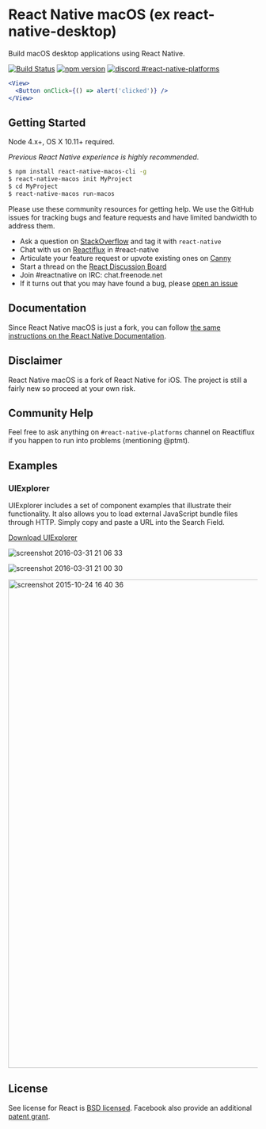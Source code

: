 # React Native macOS (ex react-native-desktop)
Build macOS desktop applications using React Native.

[![Build Status](https://travis-ci.org/ptmt/react-native-macos.svg)](https://travis-ci.org/ptmt/react-native-macos)
[![npm version](https://badge.fury.io/js/react-native-macos.svg)](https://badge.fury.io/js/react-native-macos)
[![discord #react-native-platforms](https://img.shields.io/badge/reactiflux-%23react--native--platforms-blue.svg)](http://reactiflux.com)

```jsx
<View>
  <Button onClick={() => alert('clicked')} />
</View>
```

## Getting Started
Node 4.x+, OS X 10.11+ required.

*Previous React Native experience is highly recommended*.

``` bash
$ npm install react-native-macos-cli -g
$ react-native-macos init MyProject
$ cd MyProject
$ react-native-macos run-macos
```

Please use these community resources for getting help. We use the GitHub issues for tracking bugs and feature requests and have limited bandwidth to address them.

- Ask a question on [StackOverflow](https://stackoverflow.com/) and tag it with `react-native`
- Chat with us on [Reactiflux](https://discord.gg/0ZcbPKXt5bWJVmUY) in #react-native
- Articulate your feature request or upvote existing ones on [Canny](https://react-native.canny.io/feature-requests)
- Start a thread on the [React Discussion Board](https://discuss.reactjs.org/)
- Join #reactnative on IRC: chat.freenode.net
- If it turns out that you may have found a bug, please [open an issue](#opening-issues)

## Documentation
Since React Native macOS is just a fork, you can follow [the same instructions on the React Native Documentation](http://facebook.github.io/react-native/docs/getting-started.html#content).

## Disclaimer
React Native macOS is a fork of React Native for iOS. The project is still a fairly new so proceed at your own risk.

## Community Help
Feel free to ask anything on `#react-native-platforms` channel on Reactiflux if you happen to run into problems (mentioning @ptmt).

## Examples
### UIExplorer
UIExplorer includes a set of component examples that illustrate their functionality. It also allows you to load external JavaScript bundle files through HTTP. Simply copy and paste a URL into the Search Field.

[Download UIExplorer](https://github.com/ptmt/react-native-macos/files/199128/UIExplorer.zip)

![screenshot 2016-03-31 21 06 33](https://cloud.githubusercontent.com/assets/1004115/14185918/91648d8c-f784-11e5-82b6-fcd08b74b89a.png)

![screenshot 2016-03-31 21 00 30](https://cloud.githubusercontent.com/assets/1004115/14185806/1cd2dfdc-f784-11e5-8c14-de0ca21f7ead.png)

<img width="986" alt="screenshot 2015-10-24 16 40 36" src="https://cloud.githubusercontent.com/assets/1004115/14185895/7c133eb0-f784-11e5-8e3c-ca36aa351a26.png">


## License

See license for React is [BSD licensed](./LICENSE). Facebook also provide an additional [patent grant](./PATENTS).
